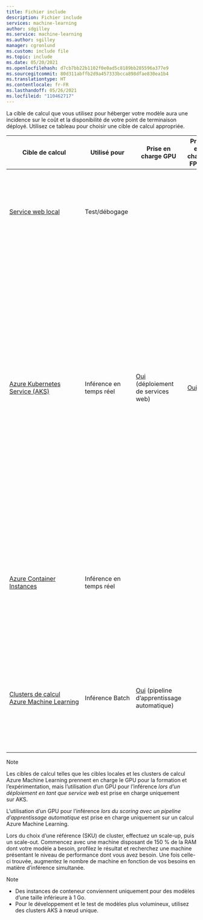 ```yaml
---
title: Fichier include
description: Fichier include
services: machine-learning
author: sdgilley
ms.service: machine-learning
ms.author: sgilley
manager: cgronlund
ms.custom: include file
ms.topic: include
ms.date: 05/20/2021
ms.openlocfilehash: d7cb7bb22b1102f0e0ad5c8189bb285596a377e9
ms.sourcegitcommit: 80d311abffb2d9a457333bcca898dfae830ea1b4
ms.translationtype: HT
ms.contentlocale: fr-FR
ms.lasthandoff: 05/26/2021
ms.locfileid: "110462717"
---
```

La cible de calcul que vous utilisez pour héberger votre modèle aura une incidence sur le coût et la disponibilité de votre point de terminaison déployé. Utilisez ce tableau pour choisir une cible de calcul appropriée.

| Cible de calcul | Utilisé pour | Prise en charge GPU | Prise en charge FPGA | Description |
| ----- | ----- | ----- | ----- | ----- |
| [Service&nbsp;web&nbsp;local](../articles/machine-learning/how-to-deploy-local-container-notebook-vm.md) | Test/débogage | &nbsp; | &nbsp; | Pour les tests et la résolution des problèmes limités. L’accélération matérielle dépend de l’utilisation de bibliothèques dans le système local.
| [Azure Kubernetes Service (AKS)](../articles/machine-learning/how-to-deploy-azure-kubernetes-service.md) | Inférence en temps réel |  [Oui](../articles/machine-learning/how-to-deploy-with-triton.md) (déploiement de services web) | [Oui](../articles/machine-learning/how-to-deploy-fpga-web-service.md)   |Pour les déploiements de production à grande échelle. Fournit un temps de réponse et une mise à l’échelle automatique rapides du service déployé. La mise à l’échelle automatique du cluster n’est pas prise en charge via le Kit de développement logiciel (SDK) Azure Machine Learning. Pour modifier les nœuds du cluster AKS, utilisez l’interface utilisateur de votre cluster AKS dans le portail Azure. <br/><br/> Pris en charge dans le concepteur. |
| [Azure Container Instances](../articles/machine-learning/how-to-deploy-azure-container-instance.md) | Inférence en temps réel | &nbsp;  | &nbsp; | Pour les charges de travail à faible échelle basées sur le processeur qui nécessitent moins de 48 Go de RAM. Ne vous oblige pas à gérer un cluster. <br/><br/> Pris en charge dans le concepteur. |
| [Clusters de calcul Azure Machine Learning](../articles/machine-learning/tutorial-pipeline-batch-scoring-classification.md) | Inférence&nbsp;Batch | [Oui](../articles/machine-learning/tutorial-pipeline-batch-scoring-classification.md) (pipeline d’apprentissage automatique) | &nbsp;  | Exécutez le scoring par lots sur un calcul sans serveur. Prend en charge des machines virtuelles normales et basse priorité. Aucune prise en charge de l’inférence en temps réel.|

> [!NOTE]
> Les cibles de calcul telles que les cibles locales et les clusters de calcul Azure Machine Learning prennent en charge le GPU pour la formation et l’expérimentation, mais l’utilisation d’un GPU pour l’inférence _lors d’un déploiement en tant que service web_ est prise en charge uniquement sur AKS.
>
> L’utilisation d’un GPU pour l’inférence _lors du scoring avec un pipeline d’apprentissage automatique_ est prise en charge uniquement sur un calcul Azure Machine Learning.
> 
> Lors du choix d’une référence (SKU) de cluster, effectuez un scale-up, puis un scale-out. Commencez avec une machine disposant de 150 % de la RAM dont votre modèle a besoin, profilez le résultat et recherchez une machine présentant le niveau de performance dont vous avez besoin. Une fois celle-ci trouvée, augmentez le nombre de machine en fonction de vos besoins en matière d’inférence simultanée.

> [!NOTE]
> * Des instances de conteneur conviennent uniquement pour des modèles d’une taille inférieure à 1 Go.
> * Pour le développement et le test de modèles plus volumineux, utilisez des clusters AKS à nœud unique.